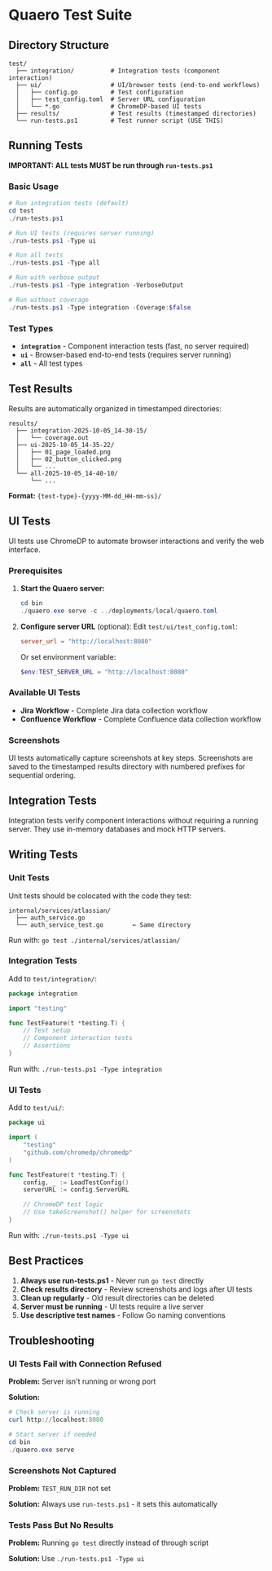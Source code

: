# Quaero Test Suite

## Directory Structure

```
test/
  ├── integration/          # Integration tests (component interaction)
  ├── ui/                   # UI/browser tests (end-to-end workflows)
  │   ├── config.go         # Test configuration
  │   ├── test_config.toml  # Server URL configuration
  │   └── *.go              # ChromeDP-based UI tests
  ├── results/              # Test results (timestamped directories)
  └── run-tests.ps1         # Test runner script (USE THIS)
```

## Running Tests

**IMPORTANT: ALL tests MUST be run through `run-tests.ps1`**

### Basic Usage

```powershell
# Run integration tests (default)
cd test
./run-tests.ps1

# Run UI tests (requires server running)
./run-tests.ps1 -Type ui

# Run all tests
./run-tests.ps1 -Type all

# Run with verbose output
./run-tests.ps1 -Type integration -VerboseOutput

# Run without coverage
./run-tests.ps1 -Type integration -Coverage:$false
```

### Test Types

- **`integration`** - Component interaction tests (fast, no server required)
- **`ui`** - Browser-based end-to-end tests (requires server running)
- **`all`** - All test types

## Test Results

Results are automatically organized in timestamped directories:

```
results/
  ├── integration-2025-10-05_14-30-15/
  │   └── coverage.out
  ├── ui-2025-10-05_14-35-22/
  │   ├── 01_page_loaded.png
  │   ├── 02_button_clicked.png
  │   └── ...
  └── all-2025-10-05_14-40-10/
      └── ...
```

**Format:** `{test-type}-{yyyy-MM-dd_HH-mm-ss}/`

## UI Tests

UI tests use ChromeDP to automate browser interactions and verify the web interface.

### Prerequisites

1. **Start the Quaero server:**
   ```powershell
   cd bin
   ./quaero.exe serve -c ../deployments/local/quaero.toml
   ```

2. **Configure server URL** (optional):
   Edit `test/ui/test_config.toml`:
   ```toml
   server_url = "http://localhost:8080"
   ```

   Or set environment variable:
   ```powershell
   $env:TEST_SERVER_URL = "http://localhost:8080"
   ```

### Available UI Tests

- **Jira Workflow** - Complete Jira data collection workflow
- **Confluence Workflow** - Complete Confluence data collection workflow

### Screenshots

UI tests automatically capture screenshots at key steps. Screenshots are saved to the timestamped results directory with numbered prefixes for sequential ordering.

## Integration Tests

Integration tests verify component interactions without requiring a running server. They use in-memory databases and mock HTTP servers.

## Writing Tests

### Unit Tests

Unit tests should be colocated with the code they test:

```
internal/services/atlassian/
  ├── auth_service.go
  └── auth_service_test.go        ← Same directory
```

Run with: `go test ./internal/services/atlassian/`

### Integration Tests

Add to `test/integration/`:

```go
package integration

import "testing"

func TestFeature(t *testing.T) {
    // Test setup
    // Component interaction tests
    // Assertions
}
```

Run with: `./run-tests.ps1 -Type integration`

### UI Tests

Add to `test/ui/`:

```go
package ui

import (
    "testing"
    "github.com/chromedp/chromedp"
)

func TestFeature(t *testing.T) {
    config, _ := LoadTestConfig()
    serverURL := config.ServerURL

    // ChromeDP test logic
    // Use takeScreenshot() helper for screenshots
}
```

Run with: `./run-tests.ps1 -Type ui`

## Best Practices

1. **Always use run-tests.ps1** - Never run `go test` directly
2. **Check results directory** - Review screenshots and logs after UI tests
3. **Clean up regularly** - Old result directories can be deleted
4. **Server must be running** - UI tests require a live server
5. **Use descriptive test names** - Follow Go naming conventions

## Troubleshooting

### UI Tests Fail with Connection Refused

**Problem:** Server isn't running or wrong port

**Solution:**
```powershell
# Check server is running
curl http://localhost:8080

# Start server if needed
cd bin
./quaero.exe serve
```

### Screenshots Not Captured

**Problem:** `TEST_RUN_DIR` not set

**Solution:** Always use `run-tests.ps1` - it sets this automatically

### Tests Pass But No Results

**Problem:** Running `go test` directly instead of through script

**Solution:** Use `./run-tests.ps1 -Type ui`
